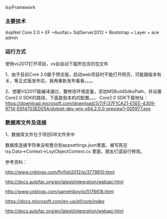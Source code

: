 
lsyiFramework



### 主要技术
AspNet Core 2.0 + EF +Auofac+ SqlServer2012 + Bootstrap + Layer + ace admin


### 运行方式

使用vs2017打开项目，vs会自动下载所包含的包文件

1、由于目前Core 2.0属于预览版，启动web项目时不能打开网页，可能跟版本有关，等正式版发布后，我再重新发布看看。。。。

2、想要VS2017能编译通过，要修改环境变量，添加MSBuildSdksPath，并设置 Core2.0 SDK的路径，下面是我本机的配置。。。 Core2.0 SDK下载地址：https://download.microsoft.com/download/3/7/F/37F1CA21-E5EE-4309-9714-E914703ED05A/dotnet-dev-win-x64.2.0.0-preview1-005977.exe




### 数据库文件及连接

1、数据库文件位于项目DB文件夹中


数据库连接字符串没有整合到appsettings.json里面，被写死在lsy.Data→Context→LsyiObjectContext.cs 里面，朋友们请自行修改。


参考资料：

http://www.cnblogs.com/flyfish2012/p/3779810.html

http://docs.autofac.org/en/latest/integration/webapi.html

http://www.cnblogs.com/gamehiboy/p/5176618.html

https://docs.microsoft.com/en-us/ef/core/index

http://docs.autofac.org/en/latest/integration/webapi.html

